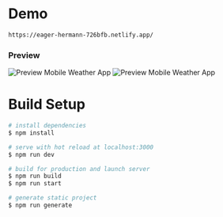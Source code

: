 # Demo

```bash
https://eager-hermann-726bfb.netlify.app/
```

### Preview

![Preview Mobile Weather App](https://i.ibb.co/fNmpgTK/1.png)
![Preview Mobile Weather App](https://i.ibb.co/m9W14Y5/2.png)

# Build Setup

```bash
# install dependencies
$ npm install

# serve with hot reload at localhost:3000
$ npm run dev

# build for production and launch server
$ npm run build
$ npm run start

# generate static project
$ npm run generate
```
